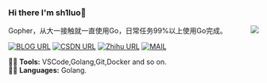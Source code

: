 ### Hi there I'm sh1luo👋
Gopher，从大一接触就一直使用Go，日常任务99%以上使用Go完成。
<img align='right' src="https://github-readme-stats.vercel.app/api?username=sh1luo&show_icons=true">


[![BLOG URL](https://img.shields.io/twitter/url?color=%23FBBC05&label=BLOG&logo=hexo&logoColor=white&style=flat-square&url=https%3A%2F%2Fhttps://sh1luo.gitee.io/%2F)](https://sh1luo.gitee.io/)
[![CSDN URL](https://img.shields.io/twitter/url?color=%23F91310&label=CSDN&logo=C&logoColor=white&style=flat-square&url=https%3A%2F%2Fitrhx.blog.csdn.net%2F)](https://itrhx.blog.csdn.net/)
[![Zhihu URL](https://img.shields.io/twitter/url?color=%230077E6&label=Zhihu&logo=zhihu&logoColor=white&style=flat-square&url=https%3A%2F%2Fwww.zhihu.com%2Fpeople%2Fitrhx)](https://www.zhihu.com/people/itrhx)
[![MAIL](https://img.shields.io/static/v1?label=MAIL&message=%20&color=green2&logo=gmail&style=flat-square&logoColor=white)](mailto:shiluo1999@163.com)

👨‍🎓 **Tools:** VSCode,Golang,Git,Docker and so on.  
👨‍💻 **Languages:** Golang.
